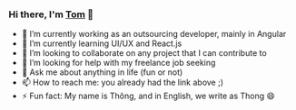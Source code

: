### Hi there, I'm [Tom](thongnv.github.io) 👋

- 🔭 I’m currently working as an outsourcing developer, mainly in Angular
- 🌱 I’m currently learning UI/UX and React.js
- 👯 I’m looking to collaborate on any project that I can contribute to
- 🤔 I’m looking for help with my freelance job seeking
- 💬 Ask me about anything in life (fun or not)
- 📫 How to reach me: you already had the link above ;)
- ⚡ Fun fact: My name is Thông, and in English, we write as Thong 😄
